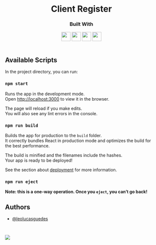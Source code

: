 
<h1 align="center">
  Client Register
</h1>
<div align="center">

  <h3>Built With</h3>

  <img src="https://img.shields.io/badge/React.JS-316192?style=for-the-badge&logo=react&logoColor=white" height="30px"/>
  <img src="https://img.shields.io/badge/TypeScript-007ACC?style=for-the-badge&logo=typescript&logoColor=white" height="30px"/>
  <img src="https://img.shields.io/badge/styled--components-DB7093?style=for-the-badge&logo=styled-components&logoColor=white" height="30px"/>
  <img src="https://img.shields.io/badge/NPM-%23000000.svg?style=for-the-badge&logo=npm&logoColor=white" height="30px"/>

</div>

<br/>

## Available Scripts

In the project directory, you can run:

### `npm start`

Runs the app in the development mode.\
Open [http://localhost:3000](http://localhost:3000) to view it in the browser.

The page will reload if you make edits.\
You will also see any lint errors in the console.

### `npm run build`

Builds the app for production to the `build` folder.\
It correctly bundles React in production mode and optimizes the build for the best performance.

The build is minified and the filenames include the hashes.\
Your app is ready to be deployed!

See the section about [deployment](https://facebook.github.io/create-react-app/docs/deployment) for more information.

### `npm run eject`

**Note: this is a one-way operation. Once you `eject`, you can’t go back!**

## Authors

-   [@leolucasguedes](https://www.github.com/leolucasguedes)

<br/>

<a  href="mailto:contato.leonardo.lucas0611@gmail.com" target="_blank"><img src="https://img.shields.io/badge/Ask%20me-anything-1abc9c.svg"></a>

<br/>
